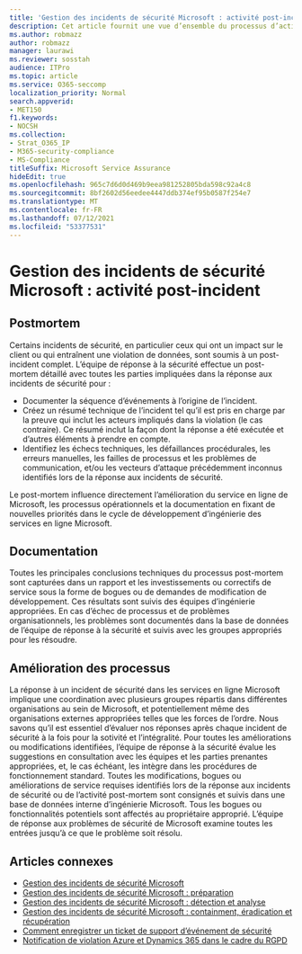 ```yaml
---
title: 'Gestion des incidents de sécurité Microsoft : activité post-incident'
description: Cet article fournit une vue d’ensemble du processus d’activité post-incident de gestion des incidents de sécurité dans les services en ligne Microsoft.
ms.author: robmazz
author: robmazz
manager: laurawi
ms.reviewer: sosstah
audience: ITPro
ms.topic: article
ms.service: O365-seccomp
localization_priority: Normal
search.appverid:
- MET150
f1.keywords:
- NOCSH
ms.collection:
- Strat_O365_IP
- M365-security-compliance
- MS-Compliance
titleSuffix: Microsoft Service Assurance
hideEdit: true
ms.openlocfilehash: 965c7d6d0d469b9eea981252805bda598c92a4c8
ms.sourcegitcommit: 8bf2602d56eedee4447ddb374ef95b0587f254e7
ms.translationtype: MT
ms.contentlocale: fr-FR
ms.lasthandoff: 07/12/2021
ms.locfileid: "53377531"
---
```

# <a name="microsoft-security-incident-management-post-incident-activity"></a>Gestion des incidents de sécurité Microsoft : activité post-incident

## <a name="postmortem"></a>Postmortem

Certains incidents de sécurité, en particulier ceux qui ont un impact sur le client ou qui entraînent une violation de données, sont soumis à un post-incident complet. L’équipe de réponse à la sécurité effectue un post-mortem détaillé avec toutes les parties impliquées dans la réponse aux incidents de sécurité pour :

- Documenter la séquence d’événements à l’origine de l’incident.
- Créez un résumé technique de l’incident tel qu’il est pris en charge par la preuve qui inclut les acteurs impliqués dans la violation (le cas contraire). Ce résumé inclut la façon dont la réponse a été exécutée et d’autres éléments à prendre en compte.
- Identifiez les échecs techniques, les défaillances procédurales, les erreurs manuelles, les failles de processus et les problèmes de communication, et/ou les vecteurs d’attaque précédemment inconnus identifiés lors de la réponse aux incidents de sécurité.

Le post-mortem influence directement l’amélioration du service en ligne de Microsoft, les processus opérationnels et la documentation en fixant de nouvelles priorités dans le cycle de développement d’ingénierie des services en ligne Microsoft.

## <a name="documentation"></a>Documentation

Toutes les principales conclusions techniques du processus post-mortem sont capturées dans un rapport et les investissements ou correctifs de service sous la forme de bogues ou de demandes de modification de développement. Ces résultats sont suivis des équipes d’ingénierie appropriées. En cas d’échec de processus et de problèmes organisationnels, les problèmes sont documentés dans la base de données de l’équipe de réponse à la sécurité et suivis avec les groupes appropriés pour les résoudre.

## <a name="process-improvement"></a>Amélioration des processus

La réponse à un incident de sécurité dans les services en ligne Microsoft implique une coordination avec plusieurs groupes répartis dans différentes organisations au sein de Microsoft, et potentiellement même des organisations externes appropriées telles que les forces de l’ordre. Nous savons qu’il est essentiel d’évaluer nos réponses après chaque incident de sécurité à la fois pour la sotivité et l’intégralité. Pour toutes les améliorations ou modifications identifiées, l’équipe de réponse à la sécurité évalue les suggestions en consultation avec les équipes et les parties prenantes appropriées, et, le cas échéant, les intègre dans les procédures de fonctionnement standard. Toutes les modifications, bogues ou améliorations de service requises identifiés lors de la réponse aux incidents de sécurité ou de l’activité post-mortem sont consignés et suivis dans une base de données interne d’ingénierie Microsoft. Tous les bogues ou fonctionnalités potentiels sont affectés au propriétaire approprié. L’équipe de réponse aux problèmes de sécurité de Microsoft examine toutes les entrées jusqu’à ce que le problème soit résolu.

## <a name="related-articles"></a>Articles connexes

- [Gestion des incidents de sécurité Microsoft](assurance-security-incident-management.md)
- [Gestion des incidents de sécurité Microsoft : préparation](assurance-sim-preparation.md)
- [Gestion des incidents de sécurité Microsoft : détection et analyse](assurance-sim-detection-analysis.md)
- [Gestion des incidents de sécurité Microsoft : containment, éradication et récupération](assurance-sim-containment-eradication-recovery.md)
- [Comment enregistrer un ticket de support d’événement de sécurité](/azure/security/fundamentals/event-support-ticket)
- [Notification de violation Azure et Dynamics 365 dans le cadre du RGPD](/compliance/regulatory/gdpr-breach-azure-dynamics)
